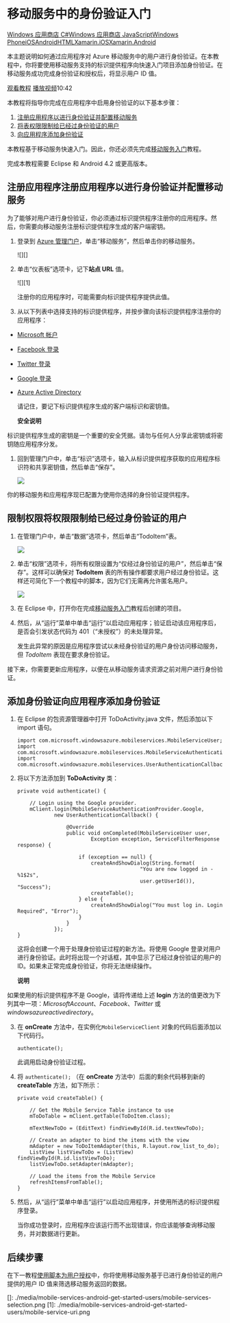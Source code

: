 <properties linkid="develop-mobile-tutorials-get-started-with-users-android" urlDisplayName="Get Started with Authentication" pageTitle="Get started with authentication (Android) | Mobile Dev Center" metaKeywords="" description="Learn how to use Mobile Services to authenticate users of your Android app through a variety of identity providers, including Google, Facebook, Twitter, and Microsoft." metaCanonical="" services="" documentationCenter="Mobile" title="Get started with authentication in Mobile Services" authors="ricksal" solutions="" manager="" editor="" />

# 移动服务中的身份验证入门

<div class="dev-center-tutorial-selector sublanding">   
<a href="/en-us/develop/mobile/tutorials/get-started-with-users-dotnet" title="Windows 应用商店 C#">Windows 应用商店 C#</a><a href="/en-us/develop/mobile/tutorials/get-started-with-users-js" title="Windows 应用商店 JavaScript">Windows 应用商店 JavaScript</a><a href="/en-us/develop/mobile/tutorials/get-started-with-users-wp8" title="Windows Phone">Windows Phone</a><a href="/en-us/develop/mobile/tutorials/get-started-with-users-ios" title="iOS">iOS</a><a href="/en-us/develop/mobile/tutorials/get-started-with-users-android" title="Android" class="current">Android</a><a href="/en-us/develop/mobile/tutorials/get-started-with-users-html" title="HTML" class="current">HTML</a><a href="/en-us/develop/mobile/tutorials/get-started-with-users-xamarin-ios" title="Xamarin.iOS">Xamarin.iOS</a><a href="/en-us/develop/mobile/tutorials/get-started-with-users-xamarin-android" title="Xamarin.Android" class="current">Xamarin.Android</a></div>

<div class="dev-onpage-video-clear clearfix">
<div class="dev-onpage-left-content">

<p>本主题说明如何通过应用程序对 Azure 移动服务中的用户进行身份验证。在本教程中，你将要使用移动服务支持的标识提供程序向快速入门项目添加身份验证。在移动服务成功完成身份验证和授权后，将显示用户 ID 值。</p>
</div>

<div class="dev-onpage-video-wrapper"><a href="http://channel9.msdn.com/Series/Windows-Azure-Mobile-Services/Android-Getting-Started-with-Authentication-in-Windows-Azure-Mobile-Services" target="_blank" class="label">观看教程</a> <a style="background-image: url('/media/devcenter/mobile/videos/mobile-android-get-started-authentication-180x120.png') !important;" href="http://channel9.msdn.com/Series/Windows-Azure-Mobile-Services/Android-Getting-Started-with-Authentication-in-Windows-Azure-Mobile-Services" target="_blank" class="dev-onpage-video"><span class="icon">播放视频</span></a><span class="time">10:42</span></div>

</div>

本教程将指导你完成在应用程序中启用身份验证的以下基本步骤：

1.  [注册应用程序以进行身份验证并配置移动服务][]
2.  [将表权限限制给已经过身份验证的用户][]
3.  [向应用程序添加身份验证][]

本教程基于移动服务快速入门。因此，你还必须先完成[移动服务入门][]教程。

完成本教程需要 Eclipse 和 Android 4.2 或更高版本。

## <a name="register"></a><span class="short-header">注册应用程序</span>注册应用程序以进行身份验证并配置移动服务

为了能够对用户进行身份验证，你必须通过标识提供程序注册你的应用程序。然后，你需要向移动服务注册标识提供程序生成的客户端密钥。

1.  登录到 [Azure 管理门户][]，单击“移动服务”，然后单击你的移动服务。

    ![][]

2.  单击“仪表板”选项卡，记下**站点 URL** 值。

    ![][1]

    注册你的应用程序时，可能需要向标识提供程序提供此值。

3.  从以下列表中选择支持的标识提供程序，并按步骤向该标识提供程序注册你的应用程序：

-   [Microsoft 帐户][]
-   [Facebook 登录][]
-   [Twitter 登录][]
-   [Google 登录][]
-   [Azure Active Directory][]

    请记住，要记下标识提供程序生成的客户端标识和密钥值。

    <div class="dev-callout"><b>安全说明</b>
<p>标识提供程序生成的密钥是一个重要的安全凭据。请勿与任何人分享此密钥或将密钥随应用程序分发。</p>
</div>

1.  回到管理门户中，单击“标识”选项卡，输入从标识提供程序获取的应用程序标识符和共享密钥值，然后单击“保存”。

    ![][2]

你的移动服务和应用程序现已配置为使用你选择的身份验证提供程序。

## <a name="permissions"></a><span class="short-header">限制权限</span>将权限限制给已经过身份验证的用户

1.  在管理门户中，单击“数据”选项卡，然后单击“TodoItem”表。

    ![][3]

2.  单击“权限”选项卡，将所有权限设置为“仅经过身份验证的用户”，然后单击“保存”。这样可以确保对 **TodoItem** 表的所有操作都要求用户经过身份验证。这样还可简化下一个教程中的脚本，因为它们无需再允许匿名用户。

    ![][4]

3.  在 Eclipse 中，打开你在完成[移动服务入门][]教程后创建的项目。

4.  然后，从“运行”菜单中单击“运行”以启动应用程序；验证启动该应用程序后，是否会引发状态代码为 401（“未授权”）的未处理异常。

    发生此异常的原因是应用程序尝试以未经身份验证的用户身份访问移动服务，但 *TodoItem* 表现在要求身份验证。

接下来，你需要更新应用程序，以便在从移动服务请求资源之前对用户进行身份验证。

## <a name="add-authentication"></a><span class="short-header">添加身份验证</span>向应用程序添加身份验证

1.  在 Eclipse 的包资源管理器中打开 ToDoActivity.java 文件，然后添加以下 import 语句。

        import com.microsoft.windowsazure.mobileservices.MobileServiceUser;
        import com.microsoft.windowsazure.mobileservices.MobileServiceAuthenticationProvider;
        import com.microsoft.windowsazure.mobileservices.UserAuthenticationCallback;

2.  将以下方法添加到 **ToDoActivity** 类：

        private void authenticate() {

            // Login using the Google provider.
            mClient.login(MobileServiceAuthenticationProvider.Google,
                    new UserAuthenticationCallback() {

                        @Override
                        public void onCompleted(MobileServiceUser user,
                                Exception exception, ServiceFilterResponse response) {

                            if (exception == null) {
                                createAndShowDialog(String.format(
                                                "You are now logged in - %1$2s",
                                                user.getUserId()), "Success");
                                createTable();
                            } else {
                                createAndShowDialog("You must log in. Login Required", "Error");
                            }
                        }
                    });
        }

    这将会创建一个用于处理身份验证过程的新方法。将使用 Google 登录对用户进行身份验证。此时将出现一个对话框，其中显示了已经过身份验证的用户的 ID。如果未正常完成身份验证，你将无法继续操作。

    <div class="dev-callout"><b>说明</b>
<p>如果使用的标识提供程序不是 Google，请将传递给上述 <strong>login</strong> 方法的值更改为下列其中一项：<em>MicrosoftAccount</em>、<em>Facebook</em>、<em>Twitter</em> 或 <em>windowsazureactivedirectory</em>。</p>
</div>

3.  在 **onCreate** 方法中，在实例化`MobileServiceClient` 对象的代码后面添加以下代码行。

        authenticate();

    此调用启动身份验证过程。

4.  将 `authenticate();` （在 **onCreate** 方法中）后面的剩余代码移到新的 **createTable** 方法，如下所示：

        private void createTable() {

            // Get the Mobile Service Table instance to use
            mToDoTable = mClient.getTable(ToDoItem.class);

            mTextNewToDo = (EditText) findViewById(R.id.textNewToDo);

            // Create an adapter to bind the items with the view
            mAdapter = new ToDoItemAdapter(this, R.layout.row_list_to_do);
            ListView listViewToDo = (ListView) findViewById(R.id.listViewToDo);
            listViewToDo.setAdapter(mAdapter);

            // Load the items from the Mobile Service
            refreshItemsFromTable();
        }

5.  然后，从“运行”菜单中单击“运行”以启动应用程序，并使用所选的标识提供程序登录。

    当你成功登录时，应用程序应该运行而不出现错误，你应该能够查询移动服务，并对数据进行更新。

## <a name="next-steps"></a>后续步骤

在下一教程[使用脚本为用户授权][]中，你将使用移动服务基于已进行身份验证的用户提供的用户 ID 值来筛选移动服务返回的数据。

<!-- Anchors. -->  

<!-- URLs. -->

  [Windows 应用商店 C\#]: /en-us/develop/mobile/tutorials/get-started-with-users-dotnet "Windows 应用商店 C#"
  [Windows 应用商店 JavaScript]: /en-us/develop/mobile/tutorials/get-started-with-users-js "Windows 应用商店 JavaScript"
  [Windows Phone]: /en-us/develop/mobile/tutorials/get-started-with-users-wp8 "Windows Phone"
  [iOS]: /en-us/develop/mobile/tutorials/get-started-with-users-ios "iOS"
  [Android]: /en-us/develop/mobile/tutorials/get-started-with-users-android "Android"
  [HTML]: /en-us/develop/mobile/tutorials/get-started-with-users-html "HTML"
  [Xamarin.iOS]: /en-us/develop/mobile/tutorials/get-started-with-users-xamarin-ios "Xamarin.iOS"
  [Xamarin.Android]: /en-us/develop/mobile/tutorials/get-started-with-users-xamarin-android "Xamarin.Android"
  [观看教程]: http://channel9.msdn.com/Series/Windows-Azure-Mobile-Services/Android-Getting-Started-with-Authentication-in-Windows-Azure-Mobile-Services
  [注册应用程序以进行身份验证并配置移动服务]: #register
  [将表权限限制给已经过身份验证的用户]: #permissions
  [向应用程序添加身份验证]: #add-authentication
  [移动服务入门]: /zh-cn/develop/mobile/tutorials/get-started-android
  [Azure 管理门户]: https://manage.windowsazure.cn/

  [Microsoft 帐户]: /zh-cn/develop/mobile/how-to-guides/register-for-microsoft-authentication/
  [Facebook 登录]: /zh-cn/develop/mobile/how-to-guides/register-for-facebook-authentication/
  [Twitter 登录]: /zh-cn/develop/mobile/how-to-guides/register-for-twitter-authentication/
  [Google 登录]: /zh-cn/develop/mobile/how-to-guides/register-for-google-authentication/
  [Azure Active Directory]: /zh-cn/documentation/articles/mobile-services-how-to-register-active-directory-authentication/

<!-- Images. -->
  []: ./media/mobile-services-android-get-started-users/mobile-services-selection.png
  [1]: ./media/mobile-services-android-get-started-users/mobile-service-uri.png

  [2]: ./media/mobile-services-android-get-started-users/mobile-identity-tab.png
  [3]: ./media/mobile-services-android-get-started-users/mobile-portal-data-tables.png
  [4]: ./media/mobile-services-android-get-started-users/mobile-portal-change-table-perms.png
  [使用脚本为用户授权]: /zh-cn/develop/mobile/tutorials/authorize-users-in-scripts-android
